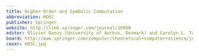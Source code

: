 ```yaml
---
title: Higher-Order and Symbolic Computation
abbreviation: HOSC 
publisher: Springer
website: http://link.springer.com/journal/10990
editor: Olivier Danvy (University of Aarhus, Denmark) and Carolyn L. Talcott (SRI International, CA, USA).
board: http://www.springer.com/computer/theoretical+computer+science/journal/10990?detailsPage=editorialBoard
cover: HOSC.jpg
---
```

